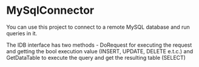 # MySqlConnector

You can use this project to connect to a remote MySQL database and run queries in it.

The IDB interface has two methods - DoRequest for executing the request and getting the bool execution value (INSERT, UPDATE, DELETE e.t.c.) and GetDataTable to execute the query and get the resulting table (SELECT)

